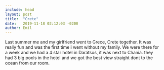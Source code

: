```yaml
---
include: head
layout: post
title:  "Crete"
date:   2019-11-18 02:12:03 -0200
author: Emil
---
```

Last summer me and my girlfriend went to Grece, Crete together. It was really fun and was the first time i went without my family. We were there for a week and we had a 4 star hotel in Darátsos, it was next to Chania. they had 3 big pools in the hotel and we got the best view straight dont to the ocean from our room.     